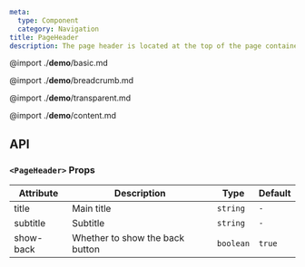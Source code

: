 ```yaml
meta:
  type: Component
  category: Navigation
title: PageHeader
description: The page header is located at the top of the page container and serves as a content overview and guide page-level operations. Including breadcrumbs, titles, etc.
```

@import ./**demo**/basic.md

@import ./**demo**/breadcrumb.md

@import ./**demo**/transparent.md

@import ./**demo**/content.md

## API

### `<PageHeader>` Props

|Attribute|Description|Type|Default|
|---|---|---|---|
|title|Main title|`string`|`-`|
|subtitle|Subtitle|`string`|`-`|
|show-back|Whether to show the back button|`boolean`|`true`|